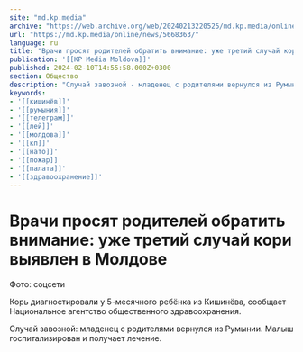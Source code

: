 ```yaml
---
site: "md.kp.media"
archive: "https://web.archive.org/web/20240213220525/md.kp.media/online/news/5668363/"
url: "https://md.kp.media/online/news/5668363/"
language: ru
title: "Врачи просят родителей обратить внимание: уже третий случай кори выявлен в Молдове"
publication: '[[KP Media Moldova]]'
published: 2024-02-10T14:55:58.000Z+0300
section: Общество
description: "Случай завозной - младенец с родителями вернулся из Румынии"
keywords:
- '[[кишинёв]]'
- '[[румыния]]'
- '[[телеграм]]'
- '[[лей]]'
- '[[молдова]]'
- '[[кп]]'
- '[[нато]]'
- '[[пожар]]'
- '[[палата]]'
- '[[здравоохранение]]'
---
```


# Врачи просят родителей обратить внимание: уже третий случай кори выявлен в Молдове

Фото: соцсети

Корь диагностировали у 5-месячного ребёнка из Кишинёва, сообщает Национальное агентство общественного здравоохранения.

Случай завозной: младенец с родителями вернулся из Румынии. Малыш госпитализирован и получает лечение.